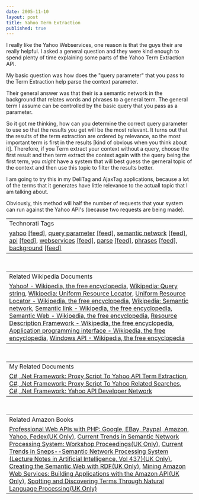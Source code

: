 ```yaml
---
date: 2005-11-10
layout: post
title: Yahoo Term Extraction
published: true
---
```

I really like the Yahoo Webservices, one reason is that the guys their are really helpful.  I asked a general question and they were kind enough to spend plenty of time explaining some parts of the Yahoo Term Extraction API.<p />My basic question was how does the "query parameter" that you pass to the Term Extraction help parse the context parameter.<p />Their general answer was that their is a semantic network in the background that relates words and phrases to a general term.  The general term I assume can be controlled by the basic query that you pass as a parameter.<p />So it got me thinking, how can you determine the correct query parameter to use so that the results you get will be the most relevant.  It turns out that the results of the term extraction are ordered by relevance, so the most important term is first in the results [kind of obvious when you think about it].  Therefore, if you Term extract your context without a query, choose the first result and then term extract the context again with the query being the first term, you <em>might</em> have a system that will best guess the gerneral topic of the context and then use this topic to filter the results better.<p />I am going to try this in my DeliTag and AjaxTag applications, because a lot of the terms that it generates have little relevance to the actuall topic that I am talking about.<p />Obviously, this method will half the number of requests that your system can run against the Yahoo API's (because two requests are being made).<p /><table class="TechnoratiHead TagHeader">
<tr><td>Technorati Tags</td></tr>
<tr class="Technorati"><td>
<a href="http://www.technorati.com/tag/yahoo" class="Tag" rel="tag">yahoo</a> <a href="http://feeds.technorati.com/feed/posts/tag/yahoo" class="Tag">[feed]</a>, <a href="http://www.technorati.com/tag/query%20parameter" class="Tag" rel="tag">query parameter</a> <a href="http://feeds.technorati.com/feed/posts/tag/query%20parameter" class="Tag">[feed]</a>, <a href="http://www.technorati.com/tag/semantic%20network" class="Tag" rel="tag">semantic network</a> <a href="http://feeds.technorati.com/feed/posts/tag/semantic%20network" class="Tag">[feed]</a>, <a href="http://www.technorati.com/tag/api" class="Tag" rel="tag">api</a> <a href="http://feeds.technorati.com/feed/posts/tag/api" class="Tag">[feed]</a>, <a href="http://www.technorati.com/tag/webservices" class="Tag" rel="tag">webservices</a> <a href="http://feeds.technorati.com/feed/posts/tag/webservices" class="Tag">[feed]</a>, <a href="http://www.technorati.com/tag/parse" class="Tag" rel="tag">parse</a> <a href="http://feeds.technorati.com/feed/posts/tag/parse" class="Tag">[feed]</a>, <a href="http://www.technorati.com/tag/phrases" class="Tag" rel="tag">phrases</a> <a href="http://feeds.technorati.com/feed/posts/tag/phrases" class="Tag">[feed]</a>, <a href="http://www.technorati.com/tag/background" class="Tag" rel="tag">background</a> <a href="http://feeds.technorati.com/feed/posts/tag/background" class="Tag">[feed]</a>
</td></tr>
</table><br /><table class="TechnoratiHead TagHeader">
<tr><td>Related Wikipedia Documents</td></tr>
<tr class="Technorati"><td>
<a href="http://en.wikipedia.org/wiki/Yahoo!" class="Tag" rel="tag">Yahoo! - Wikipedia, the free encyclopedia</a>, <a href="http://en.wikipedia.org/wiki/Query_string" class="Tag" rel="tag">Wikipedia: Query string</a>, <a href="http://en.wikipedia.org/wiki/URL" class="Tag" rel="tag">Wikipedia: Uniform Resource Locator</a>, <a href="http://en.wikipedia.org/wiki/URLs" class="Tag" rel="tag">Uniform Resource Locator - Wikipedia, the free encyclopedia</a>, <a href="http://en.wikipedia.org/wiki/Semantic_network" class="Tag" rel="tag">Wikipedia: Semantic network</a>, <a href="http://en.wikipedia.org/wiki/Semantic_link" class="Tag" rel="tag">Semantic link - Wikipedia, the free encyclopedia</a>, <a href="http://en.wikipedia.org/wiki/Semantic_Web" class="Tag" rel="tag">Semantic Web - Wikipedia, the free encyclopedia</a>, <a href="http://en.wikipedia.org/wiki/Resource_Description_Framework" class="Tag" rel="tag">Resource Description Framework - Wikipedia, the free encyclopedia</a>, <a href="http://en.wikipedia.org/wiki/API" class="Tag" rel="tag">Application programming interface - Wikipedia, the free encyclopedia</a>, <a href="http://en.wikipedia.org/wiki/Windows_API" class="Tag" rel="tag">Windows API - Wikipedia, the free encyclopedia</a>
</td></tr>
</table><br /><table class="TechnoratiHead TagHeader">
<tr><td>My Related Documents</td></tr>
<tr class="Technorati"><td>
<a href="http://www.kinlan.co.uk/2005/08/proxy-script-to-yahoo-api-term.html" class="Tag" rel="tag">C#, .Net Framework: Proxy Script To Yahoo API Term Extraction</a>, <a href="http://www.kinlan.co.uk/2005/08/proxy-script-to-yahoo-related-searches.html" class="Tag" rel="tag">C#, .Net Framework: Proxy Script To Yahoo Related Searches</a>, <a href="http://www.kinlan.co.uk/2005/10/yahoo-api-developer-network.html" class="Tag" rel="tag">C#, .Net Framework: Yahoo API Developer Network</a>
</td></tr>
</table><br /><table class="TechnoratiHead TagHeader">
<tr><td>Related Amazon Books</td></tr>
<tr class="Technorati"><td>
<a href="http://www.amazon.co.uk/exec/obidos/redirect?tag=cnetfra-21%26link_code=xm2%26camp=2025%26creative=165953%26path=http://www.amazon.co.uk/gp/redirect.html%253fASIN=0764589547%2526tag=cnetfra-21%2526lcode=xm2%2526cID=2025%2526ccmID=165953%2526location=/o/ASIN/0764589547%25253FSubscriptionId=0CM2PVF6VAHJQKW5G782" class="Tag" rel="tag">Professional Web APIs with PHP: Google, EBay, Paypal, Amazon, Yahoo, Fedex(UK Only)</a>, <a href="http://www.amazon.co.uk/exec/obidos/redirect?tag=cnetfra-21%26link_code=xm2%26camp=2025%26creative=165953%26path=http://www.amazon.co.uk/gp/redirect.html%253fASIN=3540526269%2526tag=cnetfra-21%2526lcode=xm2%2526cID=2025%2526ccmID=165953%2526location=/o/ASIN/3540526269%25253FSubscriptionId=0CM2PVF6VAHJQKW5G782" class="Tag" rel="tag">Current Trends in Semantic Network Processing System: Workshop Proceedings(UK Only)</a>, <a href="http://www.amazon.co.uk/exec/obidos/redirect?tag=cnetfra-21%26link_code=xm2%26camp=2025%26creative=165953%26path=http://www.amazon.co.uk/gp/redirect.html%253fASIN=0387526269%2526tag=cnetfra-21%2526lcode=xm2%2526cID=2025%2526ccmID=165953%2526location=/o/ASIN/0387526269%25253FSubscriptionId=0CM2PVF6VAHJQKW5G782" class="Tag" rel="tag">Current Trends in Sneps--Semantic Network Processing System (Lecture Notes in Artificial Intelligence, Vol 437)(UK Only)</a>, <a href="http://www.amazon.co.uk/exec/obidos/redirect?tag=cnetfra-21%26link_code=xm2%26camp=2025%26creative=165953%26path=http://www.amazon.co.uk/gp/redirect.html%253fASIN=0471402591%2526tag=cnetfra-21%2526lcode=xm2%2526cID=2025%2526ccmID=165953%2526location=/o/ASIN/0471402591%25253FSubscriptionId=0CM2PVF6VAHJQKW5G782" class="Tag" rel="tag">Creating the Semantic Web with RDF(UK Only)</a>, <a href="http://www.amazon.co.uk/exec/obidos/redirect?tag=cnetfra-21%26link_code=xm2%26camp=2025%26creative=165953%26path=http://www.amazon.co.uk/gp/redirect.html%253fASIN=0782143075%2526tag=cnetfra-21%2526lcode=xm2%2526cID=2025%2526ccmID=165953%2526location=/o/ASIN/0782143075%25253FSubscriptionId=0CM2PVF6VAHJQKW5G782" class="Tag" rel="tag">Mining Amazon Web Services: Building Applications with the Amazon API(UK Only)</a>, <a href="http://www.amazon.co.uk/exec/obidos/redirect?tag=cnetfra-21%26link_code=xm2%26camp=2025%26creative=165953%26path=http://www.amazon.co.uk/gp/redirect.html%253fASIN=0262100851%2526tag=cnetfra-21%2526lcode=xm2%2526cID=2025%2526ccmID=165953%2526location=/o/ASIN/0262100851%25253FSubscriptionId=0CM2PVF6VAHJQKW5G782" class="Tag" rel="tag">Spotting and Discovering Terms Through Natural Language Processing(UK Only)</a>
</td></tr>
</table><div class="blogger-post-footer"><img class="posterous_download_image" src="https://blogger.googleusercontent.com/tracker/8109338-113161635033443770?l=www.kinlan.co.uk%2Findex.html" height="1" alt="" width="1" /></div>

